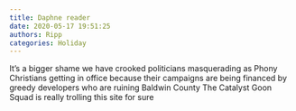 ```yaml
---
title: Daphne reader
date: 2020-05-17 19:51:25
authors: Ripp
categories: Holiday
---
```


 It’s a bigger shame we have crooked politicians masquerading as Phony Christians getting in office because their campaigns are being financed by greedy developers who are ruining Baldwin County 
The Catalyst Goon Squad is really trolling this site for sure